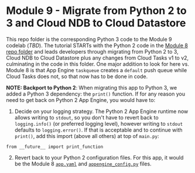 # Module 9 - Migrate from Python 2 to 3 and Cloud NDB to Cloud Datastore

This repo folder is the corresponding Python 3 code to the Module 9 codelab (_TBD_). The tutorial STARTs with the Python 2 code in the [Module 8 repo folder](/mod7-cloudtasks) and leads developers through migrating from Python 2 to 3, Cloud NDB to Cloud Datastore plus any changes from Cloud Tasks v1 to v2, culminating in the code in this folder. One major addition to look for here vs. Module 8 is that App Engine `taskqueue` creates a `default` push queue while Cloud Tasks does not, so that now has to be done in code.

**NOTE: Backport to Python 2**: When migrating this app to Python 3, we added a Python 3 dependency: the `print()` function. If for any reason you need to get back on Python 2 App Engine, you would have to:

  1. Decide on your logging strategy. The Python 2 App Engine runtime now allows writing to `stdout`, so you don't have to revert back to `logging.info()` (or preferred logging level), however writing to `stdout` defaults to `logging.error()`. If that is acceptable and to continue with `print()`, add this import (above all others) at top of `main.py`:

    from __future__ import print_function

  2. Revert back to your Python 2 configuration files. For this app, it would be the Module 8 [`app.yaml`](/blob/master/mod8-cloudtasks/app.yaml) and [`appengine_config.py`](/blob/master/mod8-cloudtasks/appengine_config.py) files.
